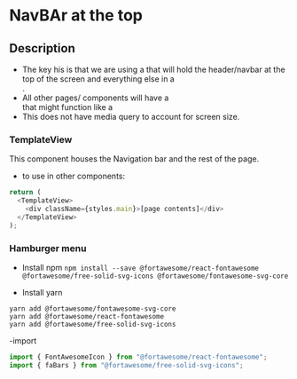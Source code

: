 # NavBAr at the top

## Description

- The key his is that we are using a <TemplateView> that will hold the header/navbar at the top of the screen and everything else in a <main>.
- All other pages/ components will have a <div> that might function like a <main>
- This does not have media query to account for screen size.

### TemplateView

This component houses the Navigation bar and the rest of the page.

- to use in other components:

```js
return (
  <TemplateView>
    <div className={styles.main}>[page contents]</div>
  </TemplateView>
);
```

### Hamburger menu

- Install npm
  `npm install --save @fortawesome/react-fontawesome @fortawesome/free-solid-svg-icons @fortawesome/fontawesome-svg-core`

- Install yarn

```
yarn add @fortawesome/fontawesome-svg-core
yarn add @fortawesome/react-fontawesome
yarn add @fortawesome/free-solid-svg-icons
```

-import

```js
import { FontAwesomeIcon } from "@fortawesome/react-fontawesome";
import { faBars } from "@fortawesome/free-solid-svg-icons";
```
